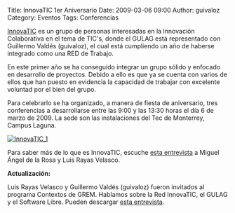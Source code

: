 Title: InnovaTIC 1er Aniversario
Date: 2009-03-06 09:00
Author: guivaloz
Category: Eventos
Tags: Conferencias

[InnovaTIC](http://www.innovatic.org.mx) es un grupo de personas interesadas en la Innovación Colaborativa en el tema de TIC's, donde el GULAG está representado con Guillermo Valdés (guivaloz), el cual está cumpliendo un año de haberse integrado como una RED de Trabajo.

En este primer año se ha conseguido integrar un grupo sólido y enfocado en desarrollo de proyectos. Debido a ello es que ya se cuenta con varios de ellos que han puesto en evidencia la capacidad de trabajar con excelente voluntad por el bien del grupo.

Para celebrarlo se ha organizado, a manera de fiesta de aniversario, tres conferencias a desarrollarse entre las 9:00 y las 13:30 horas el día 6 de marzo de 2009. La sede son las instalaciones del Tec de Monterrey, Campus Laguna.

[![InnovaTIC_1]({attach}2009-03-06-innovatic-1er-aniversario/innovatic_1er_aniversario_cartel-small.jpg)]({attach}2009-03-06-innovatic-1er-aniversario/innovatic_1er_aniversario_cartel.jpg)

Para saber más de lo que es InnovaTIC, escuche [esta entrevista](http://www.movimientolibre.com/articulos/innovatic-1er-aniversario/CT_Buffet_Info_2009-03-03_innovatic.ogg (audio OGG, 18 minutos, 10.2 MB)) a Miguel Ángel de la Rosa y Luis Rayas Velasco.

__Actualización:__

Luis Rayas Velasco y Guillermo Valdés (guivaloz) fueron invitados al programa Contextos de GREM. Hablamos sobre la Red InnovaTIC, el GULAG y el Software Libre. Pueden descargar [esta entrevista](http://www.movimientolibre.com/articulos/innovatic-1er-aniversario/GR_Contextos_2009-03-05_innovatic.ogg (audio OGG, 23 min, 7.1 MB)).
